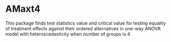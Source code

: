 # AMaxt4
 This package finds test statistics value and critical value for testing equality of treatment effects against their ordered alternatives in one-way ANOVA model with heteroscedasticity when number of groups is 4
